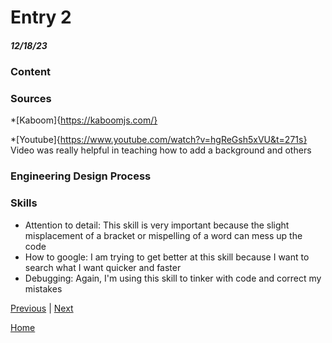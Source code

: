 # Entry 2
##### 12/18/23

### Content


### Sources
*[Kaboom]{https://kaboomjs.com/}


*[Youtube]{https://www.youtube.com/watch?v=hgReGsh5xVU&t=271s}
Video was really helpful in teaching how to add a background and others

 ### Engineering Design Process
    


 ### Skills

* Attention to detail: This skill is very important because the slight misplacement of a bracket or mispelling of a word can mess up the code
* How to google: I am trying to get better at this skill because I want to search what I want quicker and faster
* Debugging: Again, I'm using this skill to tinker with code and correct my mistakes


[Previous](entry01.md) | [Next](entry03.md)

[Home](../README.md)
